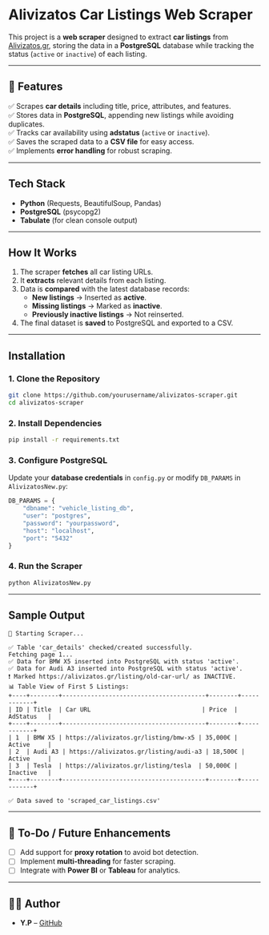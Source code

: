 #  Alivizatos Car Listings Web Scraper

This project is a **web scraper** designed to extract **car listings** from [Alivizatos.gr](https://alivizatos.gr), storing the data in a **PostgreSQL** database while tracking the status (`active` or `inactive`) of each listing.

---

## 📌 Features

✅ Scrapes **car details** including title, price, attributes, and features.  
✅ Stores data in **PostgreSQL**, appending new listings while avoiding duplicates.  
✅ Tracks car availability using **adstatus** (`active` or `inactive`).  
✅ Saves the scraped data to a **CSV file** for easy access.  
✅ Implements **error handling** for robust scraping.

---

## Tech Stack

- **Python** (Requests, BeautifulSoup, Pandas)
- **PostgreSQL** (psycopg2)
- **Tabulate** (for clean console output)

---

## How It Works

1. The scraper **fetches** all car listing URLs.
2. It **extracts** relevant details from each listing.
3. Data is **compared** with the latest database records:
   - **New listings** → Inserted as **active**.
   - **Missing listings** → Marked as **inactive**.
   - **Previously inactive listings** → Not reinserted.
4. The final dataset is **saved** to PostgreSQL and exported to a CSV.

---

## Installation

### 1. Clone the Repository
```bash
git clone https://github.com/yourusername/alivizatos-scraper.git
cd alivizatos-scraper
```

### 2️. Install Dependencies
```bash
pip install -r requirements.txt
```

### 3️. Configure PostgreSQL

Update your **database credentials** in `config.py` or modify `DB_PARAMS` in `AlivizatosNew.py`:
```python
DB_PARAMS = {
    "dbname": "vehicle_listing_db",
    "user": "postgres",
    "password": "yourpassword",
    "host": "localhost",
    "port": "5432"
}
```

### 4️. Run the Scraper
```bash
python AlivizatosNew.py
```

---

##  Sample Output

```
🚀 Starting Scraper...

✅ Table 'car_details' checked/created successfully.
Fetching page 1...
✅ Data for BMW X5 inserted into PostgreSQL with status 'active'.
✅ Data for Audi A3 inserted into PostgreSQL with status 'active'.
❗ Marked https://alivizatos.gr/listing/old-car-url/ as INACTIVE.
📊 Table View of First 5 Listings:
+----+--------+----------------------------------------+--------+------------+
| ID | Title  | Car URL                               | Price  | AdStatus   |
+----+--------+----------------------------------------+--------+------------+
| 1  | BMW X5 | https://alivizatos.gr/listing/bmw-x5 | 35,000€ | Active     |
| 2  | Audi A3 | https://alivizatos.gr/listing/audi-a3 | 18,500€ | Active     |
| 3  | Tesla  | https://alivizatos.gr/listing/tesla  | 50,000€ | Inactive   |
+----+--------+----------------------------------------+--------+------------+

✅ Data saved to 'scraped_car_listings.csv'
```

---

## 📌 To-Do / Future Enhancements

- [ ] Add support for **proxy rotation** to avoid bot detection.
- [ ] Implement **multi-threading** for faster scraping.
- [ ] Integrate with **Power BI** or **Tableau** for analytics.

---

## 👨‍💻 Author

- **Y.P** – [GitHub](https://github.com/yp-data)


